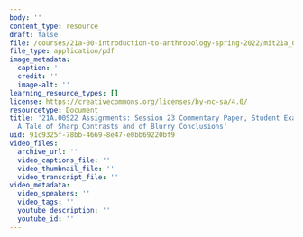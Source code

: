 ```yaml
---
body: ''
content_type: resource
draft: false
file: /courses/21a-00-introduction-to-anthropology-spring-2022/mit21a_00s22_sess23paper_ex2.pdf
file_type: application/pdf
image_metadata:
  caption: ''
  credit: ''
  image-alt: ''
learning_resource_types: []
license: https://creativecommons.org/licenses/by-nc-sa/4.0/
resourcetype: Document
title: '21A.00S22 Assignments: Session 23 Commentary Paper, Student Example 2: Nomadland:
  A Tale of Sharp Contrasts and of Blurry Conclusions'
uid: 91c9325f-78bb-4669-8e47-e0bb69220bf9
video_files:
  archive_url: ''
  video_captions_file: ''
  video_thumbnail_file: ''
  video_transcript_file: ''
video_metadata:
  video_speakers: ''
  video_tags: ''
  youtube_description: ''
  youtube_id: ''
---
```

